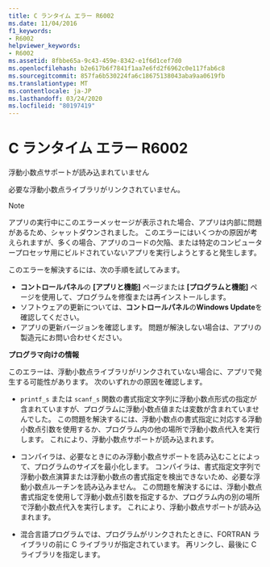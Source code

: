 ```yaml
---
title: C ランタイム エラー R6002
ms.date: 11/04/2016
f1_keywords:
- R6002
helpviewer_keywords:
- R6002
ms.assetid: 8fbbe65a-9c43-459e-8342-e1f6d1cef7d0
ms.openlocfilehash: b2e617b6f7841f1aa7e6fd2f6962c0e117fab6c8
ms.sourcegitcommit: 857fa6b530224fa6c18675138043aba9aa0619fb
ms.translationtype: MT
ms.contentlocale: ja-JP
ms.lasthandoff: 03/24/2020
ms.locfileid: "80197419"
---
```

# <a name="c-runtime-error-r6002"></a>C ランタイム エラー R6002

浮動小数点サポートが読み込まれていません

必要な浮動小数点ライブラリがリンクされていません。

> [!NOTE]
> アプリの実行中にこのエラーメッセージが表示された場合、アプリは内部に問題があるため、シャットダウンされました。 このエラーにはいくつかの原因が考えられますが、多くの場合、アプリのコードの欠陥、または特定のコンピュータープロセッサ用にビルドされていないアプリを実行しようとすると発生します。
>
> このエラーを解決するには、次の手順を試してみます。
>
> - **コントロールパネル**の **[アプリと機能]** ページまたは **[プログラムと機能]** ページを使用して、プログラムを修復または再インストールします。
> - ソフトウェアの更新については、**コントロールパネル**の**Windows Update**を確認してください。
> - アプリの更新バージョンを確認します。 問題が解決しない場合は、アプリの製造元にお問い合わせください。

**プログラマ向けの情報**

このエラーは、浮動小数点ライブラリがリンクされていない場合に、アプリで発生する可能性があります。 次のいずれかの原因を確認します。

- `printf_s` または `scanf_s` 関数の書式指定文字列に浮動小数点形式の指定が含まれていますが、プログラムに浮動小数点値または変数が含まれていませんでした。 この問題を解決するには、浮動小数点の書式指定に対応する浮動小数点引数を使用するか、プログラム内の他の場所で浮動小数点代入を実行します。 これにより、浮動小数点サポートが読み込まれます。

- コンパイラは、必要なときにのみ浮動小数点サポートを読み込むことによって、プログラムのサイズを最小化します。 コンパイラは、書式指定文字列で浮動小数点演算または浮動小数点の書式指定を検出できないため、必要な浮動小数点ルーチンを読み込みません。 この問題を解決するには、浮動小数点書式指定を使用して浮動小数点引数を指定するか、プログラム内の別の場所で浮動小数点代入を実行します。 これにより、浮動小数点サポートが読み込まれます。

- 混合言語プログラムでは、プログラムがリンクされたときに、FORTRAN ライブラリの前に C ライブラリが指定されています。 再リンクし、最後に C ライブラリを指定します。
